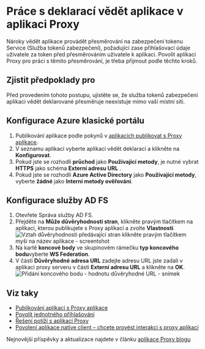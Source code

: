 <properties
    pageTitle="Práce s deklarací vědět aplikace v aplikaci Proxy"
    description="Popisuje, jak rychle začít pracovat s Azure AD aplikace Proxy."
    services="active-directory"
    documentationCenter=""
    authors="kgremban"
    manager="femila"
    editor=""/>

<tags
    ms.service="active-directory"
    ms.workload="identity"
    ms.tgt_pltfrm="na"
    ms.devlang="na"
    ms.topic="article"
    ms.date="06/22/2016"
    ms.author="kgremban"/>



# <a name="working-with-claims-aware-apps-in-application-proxy"></a>Práce s deklarací vědět aplikace v aplikaci Proxy

Nároky vědět aplikace provádět přesměrování na zabezpečení tokenu Service (Služba tokenů zabezpečení), požadující zase přihlašovací údaje uživatele za token před přesměrováním uživatele k aplikaci. Povolit aplikaci Proxy pro práci s těmito přesměrování, je třeba přijmout podle těchto kroků.

## <a name="prerequisites"></a>Zjistit předpoklady pro
Před provedením tohoto postupu, ujistěte se, že služba tokenů zabezpečení aplikaci vědět deklarované přesměruje neexistuje mimo vaší místní síti.

## <a name="azure-classic-portal-configuration"></a>Konfigurace Azure klasické portálu

1. Publikování aplikace podle pokynů v [aplikacích publikovat s Proxy aplikace](active-directory-application-proxy-publish.md).
2. V seznamu aplikací vyberte aplikaci vědět deklarací a klikněte na **Konfigurovat**.
3. Pokud jste se rozhodli **průchod** jako **Používající metody**, je nutné vybrat **HTTPS** jako schéma **Externí adresu URL** .
4. Pokud jste se rozhodli **Azure Active Directory** jako **Používající metody**, vyberte **žádné** jako **Interní metody ověřování**.


## <a name="adfs-configuration"></a>Konfigurace služby AD FS

1. Otevřete Správa služby AD FS.
2. Přejděte na **Může důvěryhodnosti stran**, klikněte pravým tlačítkem na aplikaci, kterou publikujete s Proxy aplikací a zvolte **Vlastnosti**.  
  ![Vztah důvěryhodnosti předávající stran klikněte pravým tlačítkem myši na název aplikace - screentshot](./media/active-directory-application-proxy-claims-aware-apps/appproxyrelyingpartytrust.png)  
3. Na kartě **koncové body** ve skupinovém rámečku **typ koncového bodu**vyberte **WS Federation**.
4. V části **Důvěryhodné adresa URL** zadejte adresu URL jste zadali v aplikaci proxy serveru v části **Externí adresu URL** a klikněte na **OK**.  
  ![Přidání koncového bodu - hodnotu důvěryhodné URL - snímek](./media/active-directory-application-proxy-claims-aware-apps/appproxyendpointtrustedurl.png)  

## <a name="see-also"></a>Viz taky

- [Publikování aplikací s Proxy aplikace](active-directory-application-proxy-publish.md)
- [Povolit jednotného přihlašování](active-directory-application-proxy-sso-using-kcd.md)
- [Řešení potíží s aplikací Proxy](active-directory-application-proxy-troubleshoot.md)
- [Povolení aplikace native client – chcete provést interakci s proxy aplikací](active-directory-application-proxy-native-client.md)

Nejnovější příspěvky a aktualizace najdete v článku [aplikace Proxy blogu](http://blogs.technet.com/b/applicationproxyblog/)
